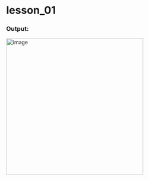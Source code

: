 # lesson_01

### Output:
<img width="369" alt="image" src="https://github.com/user-attachments/assets/d5b3766e-f827-469a-b359-c60e8573f400">
